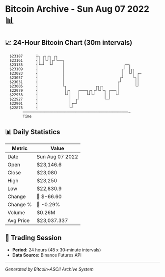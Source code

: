 # Bitcoin Archive - Sun Aug 07 2022 📊

## 📈 24-Hour Bitcoin Chart (30m intervals)

```
  $23187      ┼┐ ┌┐┌┐ ┌┐                                       
  $23161      ┤│ │└┘│┌┘└──┐                                    
  $23135      ┤└─┘  └┘    │                           ┌─┐      
  $23109      ┤           │                          ┌┘ │┌┐    
  $23083      ┤           │                          │  └┘│ ┌─ 
  $23057      ┤           │                         ┌┘    └┐│  
  $23031      ┤           │                        ┌┘      ││  
  $23005      ┤           └┐             ┌┐┌┐      │       └┘  
  $22979      ┤            │┌┐   ┌───┐┌┐┌┘└┘└┐ ┌──┐│           
  $22953      ┤            └┘│   │   └┘└┘    │ │  └┘           
  $22927      ┤              │  ┌┘           └─┘               
  $22901      ┤              │┌─┘                              
  $22875      ┤              └┘                                
        ────────────────────────────────────────────────→
        Time
```

## 📊 Daily Statistics

| Metric | Value |
|--------|-------|
| Date | Sun Aug 07 2022 |
| Open | $23,146.6 |
| Close | $23,080 |
| High | $23,250 |
| Low | $22,830.9 |
| Change | 🔴 $-66.60 |
| Change % | 🔴 -0.29% |
| Volume | $0.26M |
| Avg Price | $23,037.337 |

## 📅 Trading Session

- **Period:** 24 hours (48 x 30-minute intervals)
- **Data Source:** Binance Futures API

---
*Generated by Bitcoin-ASCII Archive System*
